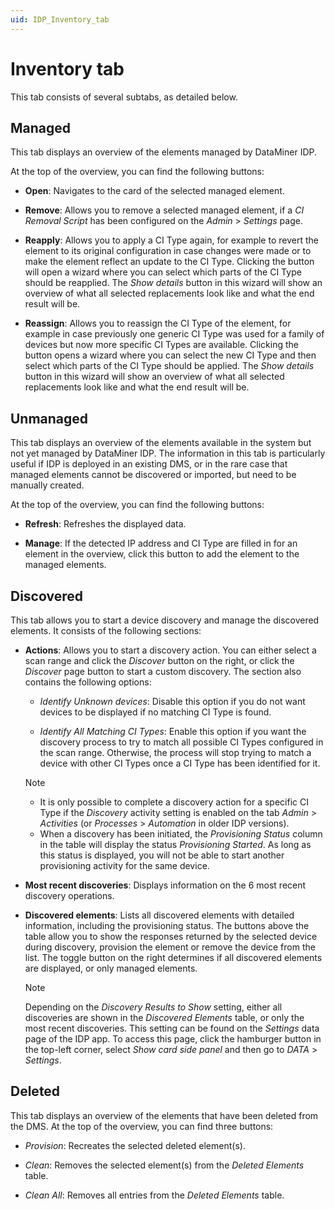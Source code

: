 ```yaml
---
uid: IDP_Inventory_tab
---
```


# Inventory tab

This tab consists of several subtabs, as detailed below.

## Managed

This tab displays an overview of the elements managed by DataMiner IDP.

At the top of the overview, you can find the following buttons:

- **Open**: Navigates to the card of the selected managed element.

- **Remove**: Allows you to remove a selected managed element, if a *CI Removal Script* has been configured on the *Admin* > *Settings* page.

- **Reapply**: Allows you to apply a CI Type again, for example to revert the element to its original configuration in case changes were made or to make the element reflect an update to the CI Type. Clicking the button will open a wizard where you can select which parts of the CI Type should be reapplied. The *Show details* button in this wizard will show an overview of what all selected replacements look like and what the end result will be.

- **Reassign**: Allows you to reassign the CI Type of the element, for example in case previously one generic CI Type was used for a family of devices but now more specific CI Types are available. Clicking the button opens a wizard where you can select the new CI Type and then select which parts of the CI Type should be applied. The *Show details* button in this wizard will show an overview of what all selected replacements look like and what the end result will be.

## Unmanaged

This tab displays an overview of the elements available in the system but not yet managed by DataMiner IDP. The information in this tab is particularly useful if IDP is deployed in an existing DMS, or in the rare case that managed elements cannot be discovered or imported, but need to be manually created.

At the top of the overview, you can find the following buttons:

- **Refresh**: Refreshes the displayed data.

- **Manage**: If the detected IP address and CI Type are filled in for an element in the overview, click this button to add the element to the managed elements.

## Discovered

This tab allows you to start a device discovery and manage the discovered elements. It consists of the following sections:

- **Actions**: Allows you to start a discovery action. You can either select a scan range and click the *Discover* button on the right, or click the *Discover* page button to start a custom discovery. The section also contains the following options:

  - *Identify Unknown devices*: Disable this option if you do not want devices to be displayed if no matching CI Type is found.

  - *Identify All Matching CI Types*: Enable this option if you want the discovery process to try to match all possible CI Types configured in the scan range. Otherwise, the process will stop trying to match a device with other CI Types once a CI Type has been identified for it.

  > [!NOTE]
  >
  > - It is only possible to complete a discovery action for a specific CI Type if the *Discovery* activity setting is enabled on the tab *Admin* > *Activities* (or *Processes* > *Automation* in older IDP versions).
  > - When a discovery has been initiated, the *Provisioning Status* column in the table will display the status *Provisioning Started*. As long as this status is displayed, you will not be able to start another provisioning activity for the same device.

- **Most recent discoveries**: Displays information on the 6 most recent discovery operations.

- **Discovered elements**: Lists all discovered elements with detailed information, including the provisioning status. The buttons above the table allow you to show the responses returned by the selected device during discovery, provision the element or remove the device from the list. The toggle button on the right determines if all discovered elements are displayed, or only managed elements.

  > [!NOTE]
  > Depending on the *Discovery Results to Show* setting, either all discoveries are shown in the *Discovered Elements* table, or only the most recent discoveries. This setting can be found on the *Settings* data page of the IDP app. To access this page, click the hamburger button in the top-left corner, select *Show card side* *panel* and then go to *DATA* > *Settings*.

## Deleted

This tab displays an overview of the elements that have been deleted from the DMS. At the top of the overview, you can find three buttons:

- *Provision*: Recreates the selected deleted element(s).

- *Clean*: Removes the selected element(s) from the *Deleted Elements* table.

- *Clean All*: Removes all entries from the *Deleted Elements* table.
